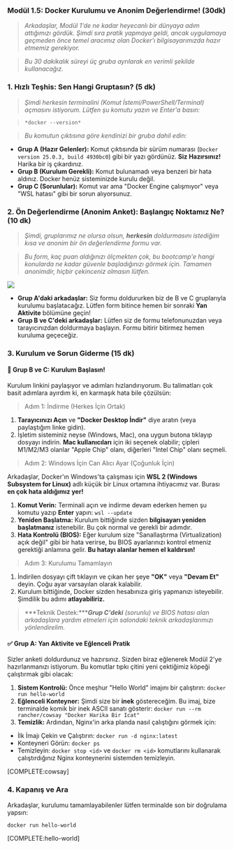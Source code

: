 ### Modül 1.5: Docker Kurulumu ve Anonim Değerlendirme! (30dk)

> *Arkadaşlar, Modül 1'de ne kadar heyecanlı bir dünyaya adım attığımızı gördük. Şimdi sıra pratik yapmaya geldi, ancak uygulamaya geçmeden önce temel aracımız olan Docker'ı bilgisayarımızda hazır etmemiz gerekiyor.*

> *Bu 30 dakikalık süreyi üç gruba ayrılarak en verimli şekilde kullanacağız.*

### 1\. Hızlı Teşhis: Sen Hangi Gruptasın? (5 dk)

> *Şimdi herkesin terminalini (Komut İstemi/PowerShell/Terminal) açmasını istiyorum. Lütfen şu komutu yazın ve Enter'a basın:*

> `*docker --version*`

> *Bu komutun çıktısına göre kendinizi bir gruba dahil edin:*

-   **Grup A (Hazır Gelenler):** Komut çıktısında bir sürüm numarası (`Docker version 25.0.3, build 4930bc0`) gibi bir yazı gördünüz. **Siz Hazırsınız!** Harika bir iş çıkardınız.
-   **Grup B (Kurulum Gerekli):** Komut bulunamadı veya benzeri bir hata aldınız. Docker henüz sisteminizde kurulu değil.
-   **Grup C (Sorunlular):** Komut var ama "Docker Engine çalışmıyor" veya "WSL hatası" gibi bir sorun alıyorsunuz.

### 2\. Ön Değerlendirme (Anonim Anket): Başlangıç Noktamız Ne? (10 dk)

> *Şimdi, gruplarımız ne olursa olsun,* ***herkesin*** *doldurmasını istediğim kısa ve anonim bir ön değerlendirme formu var.*

> *Bu form, kaç puan aldığınızı ölçmekten çok, bu bootcamp'e hangi konularda ne kadar güvenle başladığınızı görmek için. Tamamen anonimdir, hiçbir çekinceniz olmasın lütfen.*

![](https://cdn-images-1.medium.com/max/979/1*W2n_LLwCPzc1bxLXA1KAAQ.png)

-   **Grup A'daki arkadaşlar:** Siz formu doldururken biz de B ve C gruplarıyla kurulumu başlatacağız. Lütfen form bitince hemen bir sonraki **Yan Aktivite** bölümüne geçin!
-   **Grup B ve C'deki arkadaşlar:** Lütfen siz de formu telefonunuzdan veya tarayıcınızdan doldurmaya başlayın. Formu bitirir bitirmez hemen kuruluma geçeceğiz.

### 3\. Kurulum ve Sorun Giderme (15 dk)

#### 🚀 Grup B ve C: Kurulum Başlasın!

Kurulum linkini paylaşıyor ve adımları hızlandırıyorum. Bu talimatları çok basit adımlara ayırdım ki, en karmaşık hata bile çözülsün:

> Adım 1: İndirme (Herkes İçin Ortak)

1.  **Tarayıcınızı Açın** ve **"Docker Desktop İndir"** diye aratın (veya paylaştığım linke gidin).
2.  İşletim sisteminiz neyse (Windows, Mac), ona uygun butona tıklayıp dosyayı indirin. **Mac kullanıcıları** için iki seçenek olabilir; çipleri M1/M2/M3 olanlar "Apple Chip" olanı, diğerleri "Intel Chip" olanı seçmeli.

> Adım 2: Windows İçin Can Alıcı Ayar (Çoğunluk İçin)

Arkadaşlar, Docker'ın Windows'ta çalışması için **WSL 2 (Windows Subsystem for Linux)** adlı küçük bir Linux ortamına ihtiyacımız var. Burası **en çok hata aldığımız yer!**

1.  **Komut Verin:** Terminali açın ve indirme devam ederken hemen şu komutu yazıp **Enter** yapın: `wsl --update`
2.  **Yeniden Başlatma:** Kurulum bittiğinde sizden **bilgisayarı yeniden başlatmanız** istenebilir. Bu çok normal ve gerekli bir adımdır.
3.  **Hata Kontrolü (BIOS):** Eğer kurulum size "Sanallaştırma (Virtualization) açık değil" gibi bir hata verirse, bu BIOS ayarlarınızı kontrol etmeniz gerektiği anlamına gelir. **Bu hatayı alanlar hemen el kaldırsın!**

> Adım 3: Kurulumu Tamamlayın

1.  İndirilen dosyayı çift tıklayın ve çıkan her şeye **"OK"** veya **"Devam Et"** deyin. Çoğu ayar varsayılan olarak kalabilir.
2.  Kurulum bittiğinde, Docker sizden hesabınıza giriş yapmanızı isteyebilir. Şimdilik bu adımı **atlayabiliriz.**

> ***Teknik Destek:******Grup C'deki*** *(sorunlu) ve BIOS hatası alan arkadaşlara yardım etmeleri için salondaki teknik arkadaşlarımızı yönlendirelim.*

#### ✅ Grup A: Yan Aktivite ve Eğlenceli Pratik

Sizler anketi doldurdunuz ve hazırsınız. Sizden biraz eğlenerek Modül 2'ye hazırlanmanızı istiyorum. Bu komutlar tıpkı çitini yeni çektiğimiz köpeği çalıştırmak gibi olacak:

1.  **Sistem Kontrolü:** Önce meşhur "Hello World" imajını bir çalıştırın: `docker run hello-world`
2.  **Eğlenceli Konteyner:** Şimdi size bir **inek** göstereceğim. Bu imaj, bize terminalde komik bir inek ASCII sanatı gösterir: `docker run --rm rancher/cowsay "Docker Harika Bir Icat"`
3.  **Temizlik:** Ardından, Nginx'in arka planda nasıl çalıştığını görmek için:

-   İlk İmajı Çekin ve Çalıştırın: `docker run -d nginx:latest`
-   Konteyneri Görün: `docker ps`
-   Temizleyin: `docker stop <id>` ve `docker rm <id>` komutlarını kullanarak çalıştırdığınız Nginx konteynerini sistemden temizleyin.

[COMPLETE:cowsay]

### 4\. Kapanış ve Ara

Arkadaşlar, kurulumu tamamlayabilenler lütfen terminalde son bir doğrulama yapsın:

`docker run hello-world`

[COMPLETE:hello-world]